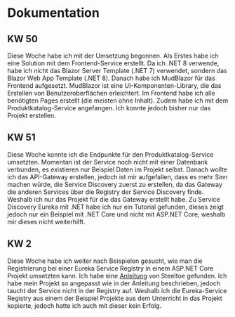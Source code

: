 # Dokumentation

## KW 50

Diese Woche habe ich mit der Umsetzung begonnen. Als Erstes habe ich eine Solution mit dem Frontend-Service erstellt. Da ich .NET 8 verwende, habe ich nicht das Blazor Server Template (.NET 7) verwendet, sondern das Blazor Web App Template (.NET 8). Danach habe ich MudBlazor für das Frontend aufgesetzt. MudBlazor ist eine UI-Komponenten-Library, die das Erstellen von Benutzeroberflächen erleichtert. Im Frontend habe ich alle benötigten Pages erstellt (die meisten ohne Inhalt). Zudem habe ich mit dem Produktkatalog-Service angefangen. Ich konnte jedoch bisher nur das Projekt erstellen.

## KW 51
Diese Woche konnte ich die Endpunkte für den Produktkatalog-Service umsetzten. Momentan ist der Service noch nicht mit einer Datenbank verbunden, es existieren nur Beispiel Daten im Projekt selbst. Danach wollte ich das API-Gateway erstellen, jedoch ist mir aufgefallen, dass es mehr Sinn machen würde, die Service Discovery zuerst zu erstellen, da das Gateway die anderen Services über die Registry der Service Discovery finde. Weshalb ich nur das Projekt für die das Gateway erstellt habe. Zu Service Discovery Eureka mit .NET habe ich nur ein Tutorial gefunden, dieses zeigt jedoch nur ein Beispiel mit .NET Core und nicht mit ASP.NET Core, weshalb mir dieses nicht weiterhilft.

## KW 2
Diese Woche habe ich weiter nach Beispielen gesucht, wie man die Registrierung bei einer Eureka Service Registry in einem ASP.NET Core Projekt umsetzten kann. Ich habe eine [Anleitung](https://docs.steeltoe.io/guides/service-discovery/eureka.html?tabs=cli) von Steeltoe gefunden. Ich habe mein Projekt so angepasst wie in der Anleitung beschrieben, jedoch taucht der Service nicht in der Registry auf. Weshalb ich die Eureka-Service Registry aus einem der Beispiel Projekte aus dem Unterricht in das Projekt kopierte, jedoch hatte ich auch mit dieser kein Erfolg.